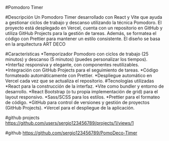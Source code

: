 #Pomodoro Timer

#Descripción
Un Pomodoro Timer desarrollado con React y Vite que ayuda a gestionar ciclos de trabajo y descanso utilizando la técnica Pomodoro. El proyecto está desplegado en Vercel, cuenta con un repositorio en GitHub y utiliza GitHub Projects para la gestión de tareas. Además, se formatea el código con Prettier para mantener un estilo consistente.
El diseño se basa en la arquitectura ART DECO

#Características
*Temporizador Pomodoro con ciclos de trabajo (25 minutos) y descanso (5 minutos) (puedes personalizar los tiempos).
*Interfaz responsiva y elegante, con componentes reutilizables.
*Integración con GitHub Projects para el seguimiento de tareas.
*Código formateado automáticamente con Prettier.
*Despliegue automático en Vercel cada vez que se actualiza el repositorio.
#Tecnologías utilizadas
*React para la construcción de la interfaz.
*Vite como bundler y entorno de desarrollo.
*React Bootstrap (o tu propia implementación de grid) para el layout responsivo.
*Sass/SCSS para los estilos.
*Prettier para el formateo de código.
*GitHub para control de versiones y gestión de proyectos (GitHub Projects).
*Vercel para el despliegue de la aplicación.




#github projects
https://github.com/users/sergio123456789/projects/1/views/1

#github
https://github.com/sergio123456789/PomoDeco-Timer